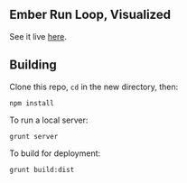 ## Ember Run Loop, Visualized

See it live
[here](https://machty.s3.amazonaws.com/ember-run-loop-visual/index.html).

## Building

Clone this repo, `cd` in the new directory, then:

    npm install
 
To run a local server:

    grunt server

To build for deployment:

    grunt build:dist
